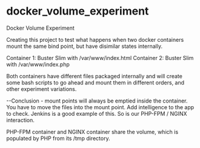 # docker_volume_experiment
Docker Volume Experiment

Creating this project to test what happens when two docker containers mount the same bind point, but have disimilar states internally. 

Container 1: Buster Slim with /var/www/index.html
Container 2: Buster Slim with /var/www/index.php 

Both containers have different files packaged internally and will create some bash scripts to go ahead and mount them in different orders, and other experiment variations. 

--Conclusion - mount points will always be emptied inside the container. You have to move the files into the mount point. Add intelligence to the app to check. Jenkins is a good example of this. So is our PHP-FPM / NGINX interaction. 

PHP-FPM container and NGINX container share the volume, which is populated by PHP from its /tmp directory. 
